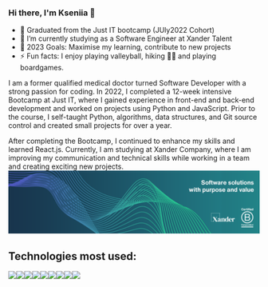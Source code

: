 ### Hi there, I'm Kseniia 👋

- 🌱 Graduated from the Just IT bootcamp (JUly2022 Cohort)
- 🔭 I’m currently studying as a Software Engineer at Xander Talent
- 🥅 2023 Goals: Maximise my learning, contribute to new projects
- ⚡ Fun facts: I enjoy playing valleyball, hiking 🚶‍♀ and playing boardgames.

<!--
**KseniiaEfremova/KseniiaEfremova** is a ✨ _special_ ✨ repository because its `README.md` (this file) appears on your GitHub profile.

Here are some ideas to get you started:

- 🔭 I’m currently working on ...
- 🌱 I’m currently learning ...
- 👯 I’m looking to collaborate on ...
- 🤔 I’m looking for help with ...
- 💬 Ask me about ...
- 📫 How to reach me: ...
- 😄 Pronouns: ...
- ⚡ Fun fact: ...
-->
I am a former qualified medical doctor turned Software Developer with a strong passion for coding. In 2022, I completed a 12-week intensive Bootcamp at Just IT, where I gained experience in front-end and back-end development and worked on projects using Python and JavaScript. Prior to the course, I self-taught Python, algorithms, data structures, and Git source control and created small projects for over a year.

After completing the Bootcamp, I continued to enhance my skills and learned React.js. Currently, I am studying at Xander Company, where I am improving my communication and technical skills while working in a team and creating exciting new projects.
<img src="https://raw.githubusercontent.com/OliverCadman/OliverCadman/master/assets/images/LinkedIn%20Software%20%26%20Data%20Engineering.png"></img><br>
## Technologies most used:
<img src="https://cdn.jsdelivr.net/gh/devicons/devicon/icons/python/python-original.svg" height=40 /><img src="https://cdn.jsdelivr.net/gh/devicons/devicon/icons/javascript/javascript-original.svg" height=40 /><img src="https://cdn.jsdelivr.net/gh/devicons/devicon/icons/flask/flask-original.svg" height=40 /><img src="https://cdn.jsdelivr.net/gh/devicons/devicon/icons/html5/html5-original.svg" height=40 /><img src="https://cdn.jsdelivr.net/gh/devicons/devicon/icons/css3/css3-original.svg" height=40 /><img src="https://cdn.jsdelivr.net/gh/devicons/devicon/icons/react/react-original.svg" height=40 /><img src="https://cdn.jsdelivr.net/gh/devicons/devicon/icons/sqlite/sqlite-original.svg" height=40 /><img src="https://cdn.jsdelivr.net/gh/devicons/devicon/icons/gitlab/gitlab-original.svg" height=40 /><img src="https://cdn.jsdelivr.net/gh/devicons/devicon/icons/git/git-original.svg" height=40 />
          
                             
